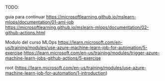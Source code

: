 TODO: 

guia para continuar 
  https://microsoftlearning.github.io/mslearn-mlops/documentation/01-aml-job  
  https://microsoftlearning.github.io/mslearn-mlops/documentation/02-github-actions.html
  
Modulo del curso MLOps
  https://learn.microsoft.com/en-us/training/modules/use-azure-machine-learn-job-for-automation/5-exercise
  https://learn.microsoft.com/en-us/training/modules/trigger-azure-machine-learn-jobs-github-actions/5-exercise
  
  root (https://learn.microsoft.com/en-us/training/modules/use-azure-machine-learn-job-for-automation/1-introduction)
